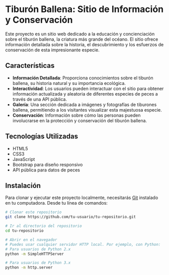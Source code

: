# Tiburón Ballena: Sitio de Información y Conservación

Este proyecto es un sitio web dedicado a la educación y concienciación sobre el tiburón ballena, la criatura más grande del océano. El sitio ofrece información detallada sobre la historia, el descubrimiento y los esfuerzos de conservación de esta impresionante especie.

## Características

- **Información Detallada**: Proporciona conocimientos sobre el tiburón ballena, su historia natural y su importancia ecológica.
- **Interactividad**: Los usuarios pueden interactuar con el sitio para obtener información actualizada y aleatoria de diferentes especies de peces a través de una API pública.
- **Galería**: Una sección dedicada a imágenes y fotografías de tiburones ballena, permitiendo a los visitantes visualizar esta majestuosa especie.
- **Conservación**: Información sobre cómo las personas pueden involucrarse en la protección y conservación del tiburón ballena.

## Tecnologías Utilizadas

- HTML5
- CSS3
- JavaScript
- Bootstrap para diseño responsivo
- API pública para datos de peces

## Instalación

Para clonar y ejecutar este proyecto localmente, necesitarás [Git](https://git-scm.com) instalado en tu computadora. Desde tu línea de comandos:

```bash
# Clonar este repositorio
git clone https://github.com/tu-usuario/tu-repositorio.git

# Ir al directorio del repositorio
cd tu-repositorio

# Abrir en el navegador
# Puedes usar cualquier servidor HTTP local. Por ejemplo, con Python:
# Para usuarios de Python 2.x
python -m SimpleHTTPServer

# Para usuarios de Python 3.x
python -m http.server
